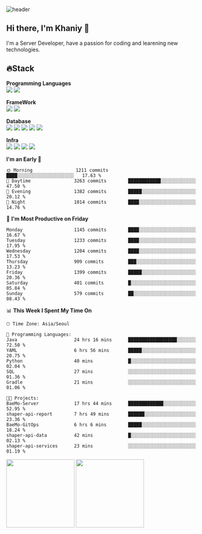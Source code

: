 ![header](https://capsule-render.vercel.app/api?type=soft&text=Welcome!&color=auto&height=200&section=header&fontSize=70)

## Hi there, I'm Khaniy 👋
I'm a Server Developer, have a passion for coding and learening new technologies.
<!-- <br> 📫 Email : kangh1596@gmail.com 
<br> 📝 Blog  : khan03.tistory.com/
<br> <img src="https://img.shields.io/badge/Email-222222?style=for-the-badge&logo=Gmail&logoColor=white">
<br> <img src="https://img.shields.io/badge/Blog -222222?style=for-the-badge&logo=Tistory&logoColor=white">
[hank0302's Blog](https://khan03.tistory.com/)
-->
## 🔥Stack 

**Programming Languages** <br>
 <img src="https://img.shields.io/badge/JAVA-E6522C?style=for-the-badge&logo=Java&logoColor=white">
 <img src="https://img.shields.io/badge/Python-3776AB?style=for-the-badge&logo=python&logoColor=white">

**FrameWork** <br>
<img src="https://img.shields.io/badge/SpringBoot-6DB33F?style=for-the-badge&logo=SpringBoot&logoColor=white">
<img src="https://img.shields.io/badge/FastAPI-009688?style=for-the-badge&logo=FastAPI&logoColor=white">

**Database** <br>
<img src="https://img.shields.io/badge/MySQL-4479A1?style=for-the-badge&logo=MySQL&logoColor=white">
<img src="https://img.shields.io/badge/MariaDB-003545?style=for-the-badge&logo=MariaDB&logoColor=white">
<img src="https://img.shields.io/badge/MongoDB-47A248?style=for-the-badge&logo=MongoDB&logoColor=white">
<img src="https://img.shields.io/badge/Redis-DC382D?style=for-the-badge&logo=Redis&logoColor=white">
<img src="https://img.shields.io/badge/PostgreSQL-4169E1?style=for-the-badge&logo=PostgreSQL&logoColor=white">

**Infra** <br>
<img src="https://img.shields.io/badge/Docker-2496ED?style=for-the-badge&logo=Docker&logoColor=white">
<img src="https://img.shields.io/badge/Kubernetes-326CE5?style=for-the-badge&logo=Kubernetes&logoColor=white">
<img src="https://img.shields.io/badge/Prometheus-E6522C?style=for-the-badge&logo=prometheus&logoColor=white">
<img src="https://img.shields.io/badge/Grafana-F46800?style=for-the-badge&logo=grafana&logoColor=white">

<!--START_SECTION:waka-->
**I'm an Early 🐤** 

```text
🌞 Morning                1211 commits        ████░░░░░░░░░░░░░░░░░░░░░   17.63 % 
🌆 Daytime                3263 commits        ████████████░░░░░░░░░░░░░   47.50 % 
🌃 Evening                1382 commits        █████░░░░░░░░░░░░░░░░░░░░   20.12 % 
🌙 Night                  1014 commits        ████░░░░░░░░░░░░░░░░░░░░░   14.76 % 
```
📅 **I'm Most Productive on Friday** 

```text
Monday                   1145 commits        ████░░░░░░░░░░░░░░░░░░░░░   16.67 % 
Tuesday                  1233 commits        ████░░░░░░░░░░░░░░░░░░░░░   17.95 % 
Wednesday                1204 commits        ████░░░░░░░░░░░░░░░░░░░░░   17.53 % 
Thursday                 909 commits         ███░░░░░░░░░░░░░░░░░░░░░░   13.23 % 
Friday                   1399 commits        █████░░░░░░░░░░░░░░░░░░░░   20.36 % 
Saturday                 401 commits         █░░░░░░░░░░░░░░░░░░░░░░░░   05.84 % 
Sunday                   579 commits         ██░░░░░░░░░░░░░░░░░░░░░░░   08.43 % 
```


📊 **This Week I Spent My Time On** 

```text
🕑︎ Time Zone: Asia/Seoul

💬 Programming Languages: 
Java                     24 hrs 16 mins      ██████████████████░░░░░░░   72.50 % 
YAML                     6 hrs 56 mins       █████░░░░░░░░░░░░░░░░░░░░   20.75 % 
Python                   40 mins             █░░░░░░░░░░░░░░░░░░░░░░░░   02.04 % 
SQL                      27 mins             ░░░░░░░░░░░░░░░░░░░░░░░░░   01.36 % 
Gradle                   21 mins             ░░░░░░░░░░░░░░░░░░░░░░░░░   01.06 % 

🐱‍💻 Projects: 
BaeMo-Server             17 hrs 44 mins      █████████████░░░░░░░░░░░░   52.95 % 
shaper-api-report        7 hrs 49 mins       ██████░░░░░░░░░░░░░░░░░░░   23.36 % 
BaeMo-GitOps             6 hrs 6 mins        █████░░░░░░░░░░░░░░░░░░░░   18.24 % 
shaper-api-data          42 mins             █░░░░░░░░░░░░░░░░░░░░░░░░   02.13 % 
shaper-api-services      23 mins             ░░░░░░░░░░░░░░░░░░░░░░░░░   01.19 % 
```


<!--END_SECTION:waka-->
<p>
  <img height="180em" src="https://github-readme-stats-khaniys-projects.vercel.app/api?username=khaniy&show_icons=true&include_all_commits=true&theme=dracula">
  <img height="180em" src="https://github-readme-stats-khaniys-projects.vercel.app/api/top-langs?username=khaniy&layout=compact&theme=dracula">
</p>

